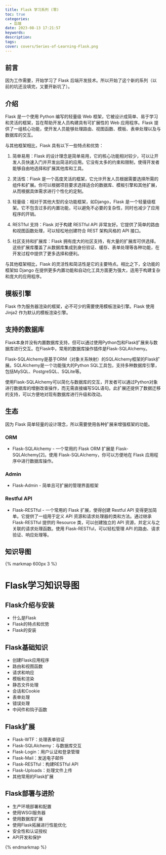 ```yaml
---
title: Flask 学习系列 (零)
toc: true
categories:
  - 后端
date: 2023-08-13 17:21:57
keywords:
description:
tags:
cover: covers/Series-of-Learning-Flask.png
---
```


## 前言

因为工作需要，开始学习了 Flask 后端开发技术。所以开始了这个新的系列（以前的坑还没填完，又要开新坑了）。

## 介绍

Flask 是一个使用 Python 编写的轻量级 Web 框架，它被设计成简单、易于学习和灵活的框架，旨在帮助开发人员构建具有可扩展性的 Web 应用程序。Flask 提供了一组核心功能，使开发人员能够处理路由、视图函数、模板、表单处理以及与数据库的交互。

<!--more-->

与其他框架相比，Flask 具有以下一些特点和优势：

1. 简单易用：Flask 的设计理念是简单易用，它的核心功能相对较少，可以让开发人员快速入门并开发出简洁的应用。它没有太多的约束和限制，使得开发者能够自由地选择和扩展其他库和工具。

2. 灵活性：Flask 是一个高度灵活的框架，它允许开发人员根据需要选择所需的组件和扩展。你可以根据项目要求选择适合的数据库、模板引擎和其他扩展，从而根据具体需求进行个性化的定制。

3. 轻量级：相对于其他大型的全功能框架，如Django，Flask 是一个轻量级框架。它不包含过多的内置功能，可以避免不必要的复杂性，同时也减少了应用程序的开销。

4. RESTful 支持：Flask 对于构建 RESTful API 非常友好。它提供了简单的路由和视图函数处理，可以轻松地创建符合 REST 架构风格的 API 接口。

5. 社区支持和扩展库：Flask 拥有庞大的社区支持，有大量的扩展库可供选择。这些扩展库覆盖了从数据库集成到身份验证、缓存、表单处理等各种功能，在开发过程中提供了更多选择和便利。

与其他框架相比，Flask 的灵活性和简洁性是它的主要特点。相比之下，全功能的框架如 Django 在提供更多内置功能和自动化工具方面更为强大，适用于构建复杂和庞大的应用程序。

## 模板引擎

Flask 作为服务器渲染的框架，必不可少的需要使用模板渲染引擎。Flask 使用 Jinja2 作为默认的模板渲染引擎。

## 支持的数据库

Flask本身并没有内置数据库支持，但可以通过使用Python包和Flask扩展来与数据库进行交互。在Flask中，常用的数据库操作插件是Flask-SQLAlchemy。

Flask-SQLAlchemy是基于ORM（对象关系映射）的SQLAlchemy框架的Flask扩展。SQLAlchemy是一个功能强大的Python SQL工具包，支持多种数据库引擎，包括MySQL、PostgreSQL、SQLite等。

使用Flask-SQLAlchemy可以简化与数据库的交互，开发者可以通过Python对象进行数据库的增删改查操作，而无需直接编写SQL语句。此扩展还提供了数据迁移的支持，可以方便地对现有数据库进行升级和改动。

## 生态

因为 Flask 简单轻量的设计理念，所以需要使用各种扩展来增强框架的功能。

### ORM

* Flask-SQLAlchemy - 一个常用的 Flask ORM 扩展是 Flask-SQLAlchemy[2]。使用 Flask-SQLAlchemy，你可以方便地在 Flask 应用程序中进行数据库操作。

### Admin

* Flask-Admin - 简单且可扩展的管理界面框架

### Restful API

* Flask-RESTful - 一个常用的 Flask 扩展，使得创建 Restful API 变得更加简单。它提供了一组用于定义 API 资源和请求处理器的类和方法。通过继承 Flask-RESTful 提供的 Resource 类，可以创建独立的 API 资源，并定义与之关联的请求处理函数。使用 Flask-RESTful，可以轻松管理 API 的路由、请求验证、响应处理等。

## 知识导图

{% markmap 600px 3 %}

# Flask学习知识导图

## Flask介绍与安装
- 什么是Flask
- Flask的特点和优势
- Flask的安装

## Flask基础知识
- 创建Flask应用程序
- 路由和视图函数
- 请求和响应
- 模板和渲染
- 静态文件处理
- 会话和Cookie
- 表单处理
- 错误处理
- 中间件和钩子函数

## Flask扩展
- Flask-WTF：处理表单验证
- Flask-SQLAlchemy：与数据库交互
- Flask-Login：用户认证和登录管理
- Flask-Mail：发送电子邮件
- Flask-RESTful：构建RESTful API
- Flask-Uploads：处理文件上传
- 其他常用的Flask扩展

## Flask部署与进阶
- 生产环境部署和配置
- 使用WSGI服务器
- 使用数据库扩展
- 使用Flask拓展进行性能优化
- 安全性和认证授权
- API开发和保护

{% endmarkmap %}





